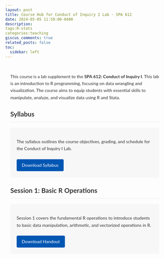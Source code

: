 ```yaml
---
layout: post
title: Course Hub for Conduct of Inquiry I Lab - SPA 612
date: 2024-05-05 11:59:00-0400
description:
tags:R-stats
categories:teaching
giscus_comments: true
related_posts: false
toc:
  sidebar: left
---
```


<!-- Include Lato Font -->
<link rel="stylesheet" href="https://fonts.googleapis.com/css2?family=Lato&display=swap">

<style>
  body {
    font-family: 'Lato', sans-serif;
    line-height: 1.6;
    color: #333;
  }
  h2, h3 {
    margin-top: 1.5rem;
    border-bottom: 1px solid #eaeaea;
    padding-bottom: 0.5rem;
  }
  .post-content {
    max-width: 800px;
    margin: 0 auto;
    padding: 1rem;
  }
  .resource-section {
    background: #f7f7f7;
    padding: 20px;
    border-radius: 5px;
    margin-bottom: 1.5rem;
  }
  .download-btn {
    display: inline-block;
    padding: 8px 16px;
    background-color: #0056b3;
    color: #fff;
    text-decoration: none;
    border-radius: 4px;
    transition: background-color 0.3s ease;
    margin-top: 0.5rem;
  }
  .download-btn:hover {
    background-color: #003f7f;
  }
</style>

<div class="post-content">
  <p>This course is a lab supplement to the <strong>SPA 612: Conduct of Inquiry I</strong>. This lab is an introduction to R programming, focusing on data wrangling and visualization. The course aims to equip students with essential skills to manipulate, analyze, and visualize data using R and Stata.</p>

  <h2>Syllabus</h2>
  <div class="resource-section">
    <p>The syllabus outlines the course objectives, grading, and schedule for the Conduct of Inquiry I Lab.</p>
        <a href="/assets/pdf/conduct_1_lab/SPA_096_Conduct_of_inquiry_Lab.pdf" class="download-btn" target="_blank" rel="noopener noreferrer">Download Syllabus</a>
  </div>

  <h2>Session 1: Basic R Operations</h2>
  <div class="resource-section">
    <p>Session 1 covers the fundamental R operations to introduce students to basic data manipulation, arithmetic, and vectorized operations in R.</p>
    <a href="/assets/pdf/conduct_1_lab/Session 1 Handout.pdf" class="download-btn" target="_blank" rel="noopener noreferrer">Download Handout</a>
  </div>
</div>